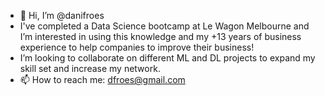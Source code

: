 - 👋 Hi, I’m @danifroes
- I've completed a Data Science bootcamp at Le Wagon Melbourne and I’m interested in using this knowledge and my +13 years of business experience to help companies to improve their business!
- I’m looking to collaborate on different ML and DL projects to expand my skill set and increase my network.
- 📫 How to reach me: dfroes@gmail.com

<!---
danifroes/danifroes is a ✨ special ✨ repository because its `README.md` (this file) appears on your GitHub profile.
You can click the Preview link to take a look at your changes.
--->
